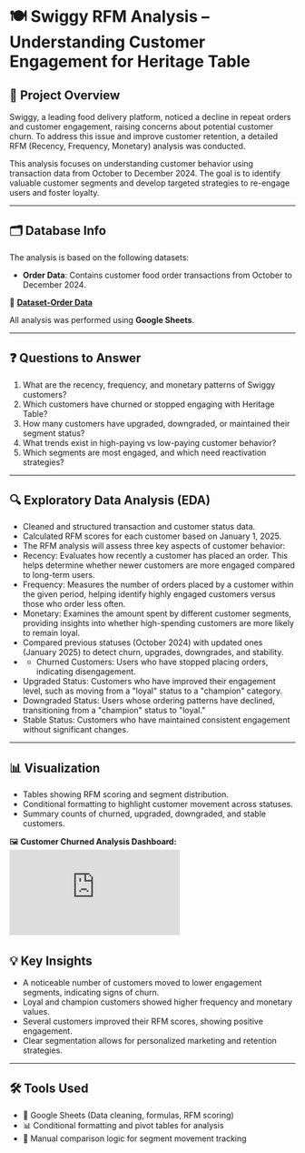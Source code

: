# 🍽️ Swiggy RFM Analysis – Understanding Customer Engagement for Heritage Table

## 📌 Project Overview  
Swiggy, a leading food delivery platform, noticed a decline in repeat orders and customer engagement, raising concerns about potential customer churn. To address this issue and improve customer retention, a detailed RFM (Recency, Frequency, Monetary) analysis was conducted.

This analysis focuses on understanding customer behavior using transaction data from October to December 2024. The goal is to identify valuable customer segments and develop targeted strategies to re-engage users and foster loyalty.

---

## 🗂️ Database Info  

The analysis is based on the following datasets:

- **Order Data**: Contains customer food order transactions from October to December 2024.

📁 **[Dataset-Order Data](https://github.com/rashi12121/Customer-Segmentation-and-Retention-Analysis-Swiggy/blob/main/Swiggy-Data.csv)**


All analysis was performed using **Google Sheets**.

---

## ❓ Questions to Answer

1. What are the recency, frequency, and monetary patterns of Swiggy customers?
2. Which customers have churned or stopped engaging with Heritage Table?
3. How many customers have upgraded, downgraded, or maintained their segment status?
4. What trends exist in high-paying vs low-paying customer behavior?
5. Which segments are most engaged, and which need reactivation strategies?

---

## 🔍 Exploratory Data Analysis (EDA)

- Cleaned and structured transaction and customer status data.
- Calculated RFM scores for each customer based on January 1, 2025.
- The RFM analysis will assess three key aspects of customer behavior:
- Recency: Evaluates how recently a customer has placed an order. This helps determine whether newer customers are more engaged compared to long-term users.
- Frequency: Measures the number of orders placed by a customer within the given period, helping identify highly engaged customers versus those who order less often.
- Monetary: Examines the amount spent by different customer segments, providing insights into whether high-spending customers are more likely to remain loyal.
- Compared previous statuses (October 2024) with updated ones (January 2025) to detect churn, upgrades, downgrades, and stability.
- - Churned Customers: Users who have stopped placing orders, indicating disengagement.
- Upgraded Status: Customers who have improved their engagement level, such as moving from a "loyal" status to a "champion" category.
- Downgraded Status: Users whose ordering patterns have declined, transitioning from a "champion" status to "loyal."
- Stable Status: Customers who have maintained consistent engagement without significant changes.




---

## 📊 Visualization

- Tables showing RFM scoring and segment distribution.
- Conditional formatting to highlight customer movement across statuses.
- Summary counts of churned, upgraded, downgraded, and stable customers.


🖼️ **Customer Churned Analysis Dashboard:**  
![Cancellation Dashboard](https://github.com/rashi12121/Customer-Segmentation-and-Retention-Analysis-Swiggy/blob/main/Swiggy-Customer%20Churn%20Analysis%20Dashboard.pdf)


## 💡 Key Insights

- A noticeable number of customers moved to lower engagement segments, indicating signs of churn.
- Loyal and champion customers showed higher frequency and monetary values.
- Several customers improved their RFM scores, showing positive engagement.
- Clear segmentation allows for personalized marketing and retention strategies.

---

## 🛠️ Tools Used

- 📄 Google Sheets (Data cleaning, formulas, RFM scoring)
- 📊 Conditional formatting and pivot tables for analysis
- 🧮 Manual comparison logic for segment movement tracking
